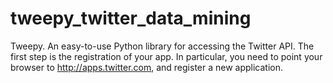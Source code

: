 # tweepy_twitter_data_mining
 Tweepy. An easy-to-use Python library for accessing the Twitter API.  The first step is the registration of your app. In particular, you need to point your browser to http://apps.twitter.com, and register a new application.
